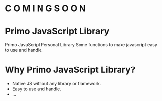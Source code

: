 # C O M I N G    S O O N

# Primo JavaScript Library
Primo JavaScript Personal Library
Some functions to make javascript easy to use and handle.

# Why Primo JavaScript Library?
- Native JS without any library or framework.
- Easy to use and handle.
- ...
